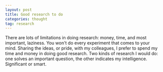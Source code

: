 ```yaml
---
layout: post
title: Good research to do 
categories: thought
tag: research
---
```


There are lots of limitations in doing research: money, time, and most important, laziness. You won\'t do every experiment that comes to your mind. Sharing the ideas, or pride, with my colleagues, I prefer to spend my time and money in doing good research. Two kinds of research I would do: one solves an important question, the other indicates my intelligence. Significant or smart. 


